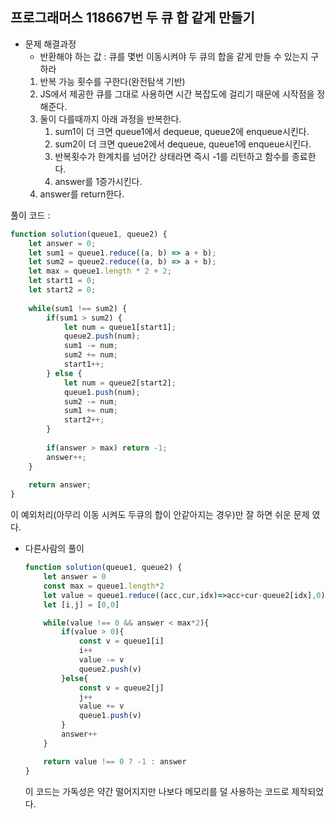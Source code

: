 ## 프로그래머스 118667번 두 큐 합 같게 만들기

- 문제 해결과정
    - 반환해야 하는 값 : 큐를 몇번 이동시켜야 두 큐의 합을 같게 만들 수 있는지 구하라
    1. 반복 가능 횟수를 구한다(완전탐색 기반)
    2. JS에서 제공한 큐를 그대로 사용하면 시간 복잡도에 걸리기 때문에 시작점을 정해준다.
    3. 둘이 다를때까지 아래 과정을 반복한다.
        1. sum1이 더 크면 queue1에서 dequeue, queue2에 enqueue시킨다.
        2. sum2이 더 크면 queue2에서 dequeue, queue1에 enqueue시킨다.
        3. 반복횟수가 한계치를 넘어간 상태라면 즉시 -1를 리턴하고 함수를 종료한다.
        4. answer를 1증가시킨다.
    4. answer를 return한다.

풀이 코드 :

```jsx
function solution(queue1, queue2) {
    let answer = 0;
    let sum1 = queue1.reduce((a, b) => a + b);
    let sum2 = queue2.reduce((a, b) => a + b);
    let max = queue1.length * 2 + 2;
    let start1 = 0;
    let start2 = 0;
    
    while(sum1 !== sum2) {
        if(sum1 > sum2) {
            let num = queue1[start1];
            queue2.push(num);
            sum1 -= num;
            sum2 += num;
            start1++;
        } else {
            let num = queue2[start2];
            queue1.push(num);
            sum2 -= num;
            sum1 += num;
            start2++;
        }
        
        if(answer > max) return -1;
        answer++;
    }
    
    return answer;
}
```

이 예외처리(아무리 이동 시켜도 두큐의 합이 안같아지는 경우)만 잘 하면 쉬운 문제 였다.

- 다른사람의 풀이
    
    ```jsx
    function solution(queue1, queue2) {
        let answer = 0
        const max = queue1.length*2
        let value = queue1.reduce((acc,cur,idx)=>acc+cur-queue2[idx],0)/2
        let [i,j] = [0,0]
    
        while(value !== 0 && answer < max*2){
            if(value > 0){
                const v = queue1[i]
                i++
                value -= v
                queue2.push(v)
            }else{
                const v = queue2[j]
                j++
                value += v
                queue1.push(v)
            }
            answer++
        }
    
        return value !== 0 ? -1 : answer
    }
    ```
    
    이 코드는 가독성은 약간 떨어지지만 나보다 메모리를 덜 사용하는 코드로 제작되었다.